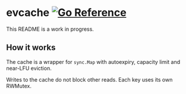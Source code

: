 # evcache [![Go Reference](https://pkg.go.dev/badge/github.com/mgnsk/evcache.svg)](https://pkg.go.dev/github.com/mgnsk/evcache)

This README is a work in progress.

## How it works

The cache is a wrapper for `sync.Map` with autoexpiry, capacity limit and near-LFU eviction.

Writes to the cache do not block other reads. Each key uses its own RWMutex.
